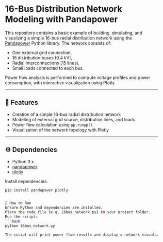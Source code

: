 # 16-Bus Distribution Network Modeling with Pandapower

This repository contains a basic example of building, simulating, and visualizing a simple 16-bus radial distribution network using the [Pandapower](https://www.pandapower.org/) Python library. The network consists of:
- One external grid connection,
- 16 distribution buses (0.4 kV),
- Radial interconnections (15 lines),
- Small loads connected to each bus.

Power flow analysis is performed to compute voltage profiles and power consumption, with interactive visualization using Plotly.

---

## 📌 Features
- Creation of a simple 16-bus radial distribution network
- Modeling of external grid source, distribution lines, and loads
- Power flow calculation using `pp.runpp()`
- Visualization of the network topology with Plotly

---

## ⚙️ Dependencies
- Python 3.x
- [pandapower](https://www.pandapower.org/)
- [plotly](https://plotly.com/)

Install dependencies:
```bash
pip install pandapower plotly


🚀 How to Run
Ensure Python and dependencies are installed.
Place the code file (e.g. 16bus_network.py) in your project folder.
Run the script:
```bash
python 16bus_network.py

The script will print power flow results and display a network visualization.
